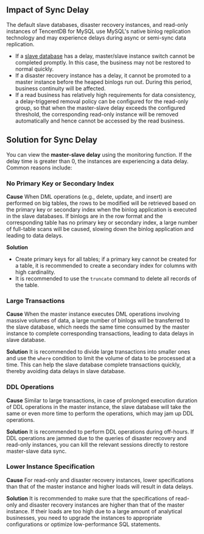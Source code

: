 ## Impact of Sync Delay
The default slave databases, disaster recovery instances, and read-only instances of TencentDB for MySQL use MySQL's native binlog replication technology and may experience delays during async or semi-sync data replication.

- If a [slave database](https://intl.cloud.tencent.com/document/product/236/38328) has a delay, master/slave instance switch cannot be completed promptly. In this case, the business may not be restored to normal quickly.
- If a disaster recovery instance has a delay, it cannot be promoted to a master instance before the heaped binlogs run out. During this period, business continuity will be affected.
- If a read business has relatively high requirements for data consistency, a delay-triggered removal policy can be configured for the read-only group, so that when the master-slave delay exceeds the configured threshold, the corresponding read-only instance will be removed automatically and hence cannot be accessed by the read business.

## Solution for Sync Delay
You can view the **master-slave delay** using the monitoring function. If the delay time is greater than 0, the instances are experiencing a data delay. Common reasons include:

### No Primary Key or Secondary Index
**Cause**
When DML operations (e.g., delete, update, and insert) are performed on big tables, the rows to be modified will be retrieved based on the primary key or secondary index when the binlog application is executed in the slave databases. If binlogs are in the row format and the corresponding table has no primary key or secondary index, a large number of full-table scans will be caused, slowing down the binlog application and leading to data delays.

**Solution**
- Create primary keys for all tables; if a primary key cannot be created for a table, it is recommended to create a secondary index for columns with high cardinality.
- It is recommended to use the `truncate` command to delete all records of the table.

### Large Transactions
**Cause**
When the master instance executes DML operations involving massive volumes of data, a large number of binlogs will be transferred to the slave database, which needs the same time consumed by the master instance to complete corresponding transactions, leading to data delays in slave database.

**Solution**
It is recommended to divide large transactions into smaller ones and use the `where` condition to limit the volume of data to be processed at a time. This can help the slave database complete transactions quickly, thereby avoiding data delays in slave database.

### DDL Operations
**Cause**
Similar to large transactions, in case of prolonged execution duration of DDL operations in the master instance, the slave database will take the same or even more time to perform the operations, which may jam up DDL operations.

**Solution**
It is recommended to perform DDL operations during off-hours. If DDL operations are jammed due to the queries of disaster recovery and read-only instances, you can kill the relevant sessions directly to restore master-slave data sync.

### Lower Instance Specification
**Cause**
For read-only and disaster recovery instances, lower specifications than that of the master instance and higher loads will result in data delays.

**Solution**
It is recommended to make sure that the specifications of read-only and disaster recovery instances are higher than that of the master instance. If their loads are too high due to a large amount of analytical businesses, you need to upgrade the instances to appropriate configurations or optimize low-performance SQL statements.
